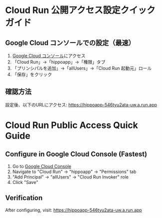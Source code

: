 # Cloud Run 公開アクセス設定クイックガイド

## Google Cloud コンソールでの設定（最速）

1. [Google Cloud コンソール](https://console.cloud.google.com/)にアクセス
2. 「Cloud Run」→「hippoapp」→「権限」タブ
3. 「プリンシパルを追加」→「allUsers」→「Cloud Run 起動元」ロール
4. 「保存」をクリック

## 確認方法

設定後、以下のURLにアクセス:
https://hippoapp-546tyu2ata-uw.a.run.app

# Cloud Run Public Access Quick Guide

## Configure in Google Cloud Console (Fastest)

1. Go to [Google Cloud Console](https://console.cloud.google.com/)
2. Navigate to "Cloud Run" → "hippoapp" → "Permissions" tab
3. "Add Principal" → "allUsers" → "Cloud Run Invoker" role
4. Click "Save"

## Verification

After configuring, visit:
https://hippoapp-546tyu2ata-uw.a.run.app
